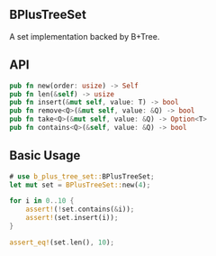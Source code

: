 ## BPlusTreeSet

A set implementation backed by B+Tree.

## API

```rust
pub fn new(order: usize) -> Self
pub fn len(&self) -> usize
pub fn insert(&mut self, value: T) -> bool
pub fn remove<Q>(&mut self, value: &Q) -> bool
pub fn take<Q>(&mut self, value: &Q) -> Option<T>
pub fn contains<Q>(&self, value: &Q) -> bool
```

## Basic Usage

```rust
# use b_plus_tree_set::BPlusTreeSet;
let mut set = BPlusTreeSet::new(4);

for i in 0..10 {
    assert!(!set.contains(&i));
    assert!(set.insert(i));
}

assert_eq!(set.len(), 10);
```
